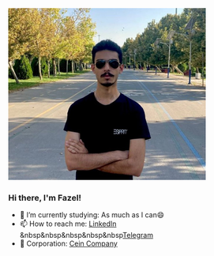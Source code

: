 <img src="photo-of-me.jpg" width="400px" />

### Hi there, I'm Fazel!

- 🤔 I’m currently studying: As much as I can😄
- 📫 How to reach me: [LinkedIn](https://www.linkedin.com/in/mohammadfazel-abdhaghighi-33912a234)  
&nbsp&nbsp&nbsp&nbsp&nbsp[Telegram](https://t.me/pingpongplayer)
- 🔭 Corporation: [Cein Company](https://github.com/Cein-Company)                       
